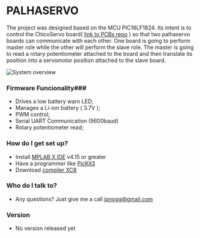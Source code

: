# PALHASERVO #

The project was designed based on the MCU PIC16LF1824. Its intent is to control the ChicoServo board( [link to PCBs repo](https://bitbucket.org/jpnbino/hw_palha_servo/src/master/) ) so that two palhaservo boards can communicate with each other. One board is going to perform master role while the other will perform the slave role. The master is going to read a rotary potentiometer attached to the board and then translate its position into a servomotor position attached to the slave board.

![System overview](https://lh3.googleusercontent.com/-jT2j34XCdvs/W6qo9w_tO_I/AAAAAAAAHq8/VbPxKEYenjMH2JVU4tIfljCSoPwHgT1_QCL0BGAs/w530-d-h331-n-rw/c67a32fa-b86f-4673-8a85-4f221cb39394.png)

### Firmware Funcionality###
* Drives a low battery warn LED;
* Manages a Li-ion battery ( 3.7V );
* PWM control;
* Serial UART Communication (9600baud)
* Rotary potentiometer read;

### How do I get set up? ###

* Install [MPLAB X IDE](http://www.microchip.com/mplab/mplab-x-ide) v4.15 or greater
* Have a programmer like [PicKit3](http://www.microchip.com/Developmenttools/ProductDetails.aspx?PartNO=PG164130)
* Download [compiler XC8](http://www.microchip.com/mplab/compilers)


### Who do I talk to? ###

* Any questions? Just give me a call [jpnogg@gmail.com]()

### Version ###

* No version released yet